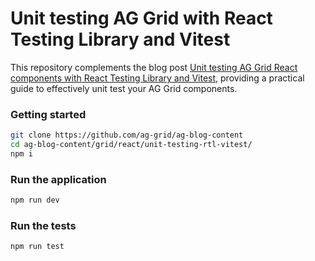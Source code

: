 # Unit testing AG Grid with React Testing Library and Vitest

This repository complements the blog post
[Unit testing AG Grid React components with React Testing Library and Vitest](https://blog.ag-grid.com/unit-testing-ag-grid-react-tables-with-react-testing-library-and-vitest/), providing a practical guide to effectively unit test your AG Grid components.

### Getting started

```bash
git clone https://github.com/ag-grid/ag-blog-content
cd ag-blog-content/grid/react/unit-testing-rtl-vitest/
npm i
```

### Run the application

```bash
npm run dev
```

### Run the tests

```bash
npm run test
```
